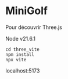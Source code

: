 # MiniGolf
Pour découvrir Three.js

Node v21.6.1
```
cd three_vite
npm install
npx vite
```
localhost:5173
